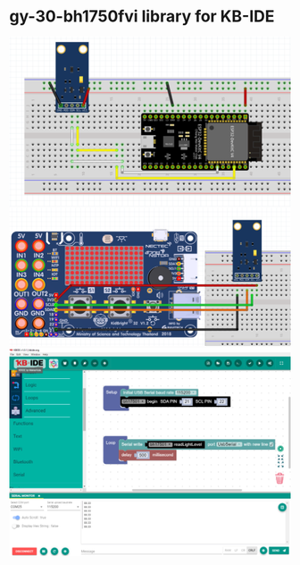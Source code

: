 # gy-30-bh1750fvi library for KB-IDE
![](https://github.com/cmmc-kbide/kbide-plugin-gy-30-bh1750fvi/blob/master/static/ESP32_gy30.PNG)
![](https://github.com/cmmc-kbide/kbide-plugin-gy-30-bh1750fvi/blob/master/static/kidbright_gy30.PNG)
![](https://github.com/cmmc-kbide/kbide-plugin-gy-30-bh1750fvi/blob/master/static/EX1.PNG)
